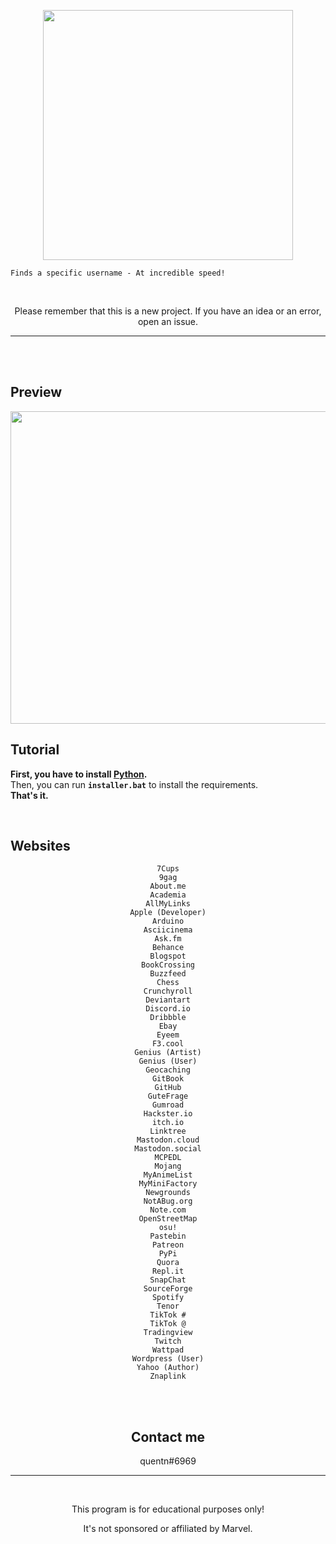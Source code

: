 <p align="center"><img src="https://user-images.githubusercontent.com/107768845/180644106-37ffd18e-3c4c-4116-a9f3-9c2e1ea9ad82.png", width="400", height="400"></p>

```
Finds a specific username - At incredible speed! 
```

<br>


<p align="center">Please remember that this is a new project. If you have an idea or an error, open an issue.</p>

---
<br>
<br>

## Preview

<p align="center"><img src="https://user-images.githubusercontent.com/107768845/180644122-4b3bdc11-eaee-4a90-9e8d-2063fa8653bd.png", width="700", height="500"></p>

## Tutorial 

**First, you have to install [Python](https://www.python.org/downloads).**
<br>
Then, you can run **`installer.bat`** to install the requirements.
<br>
**That's it.**

<br>



## Websites


<center>

```
7Cups
9gag
About.me
Academia
AllMyLinks
Apple (Developer)
Arduino
Asciicinema
Ask.fm
Behance
Blogspot
BookCrossing
Buzzfeed
Chess
Crunchyroll
Deviantart
Discord.io
Dribbble
Ebay
Eyeem
F3.cool
Genius (Artist)
Genius (User)
Geocaching
GitBook
GitHub
GuteFrage
Gumroad
Hackster.io
itch.io
Linktree
Mastodon.cloud
Mastodon.social
MCPEDL
Mojang
MyAnimeList
MyMiniFactory
Newgrounds
NotABug.org
Note.com
OpenStreetMap
osu!
Pastebin
Patreon
PyPi
Quora
Repl.it
SnapChat
SourceForge
Spotify
Tenor
TikTok #
TikTok @
Tradingview
Twitch
Wattpad
Wordpress (User)
Yahoo (Author)
Znaplink
```

<br>
<br>

## Contact me

quentn#6969
<br>

--- 
<br>
<p align="center">This program is for educational purposes only!</p>
<p align="center">It's not sponsored or affiliated by Marvel.</p>


